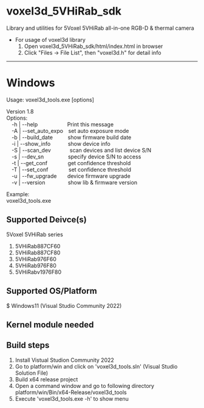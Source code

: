 # voxel3d_5VHiRab_sdk
Library and utilities for 5Voxel 5VHiRab all-in-one RGB-D &amp; thermal camera  
* For usage of voxel3d library  
  1. Open voxel3d_5VHiRab_sdk/html/index.html in browser  
  2. Click "Files -> File List", then "voxel3d.h" for detail info  

-------------------------------------------------------------------------------
# Windows
Usage: voxel3d_tools.exe [options]  
  
Version 1.8  
Options:  
&emsp;-h | --help&emsp;&emsp;&emsp;&emsp;&emsp;&nbsp;&nbsp;Print this message  
&emsp;-A | --set_auto_expo&emsp;set auto exposure mode  
&emsp;-b | --build_date&emsp;&emsp;&nbsp;&nbsp;&nbsp;show firmware build date  
&emsp;-i | --show_info&emsp;&emsp;&emsp;&nbsp;show device info  
&emsp;-S | --scan_dev&emsp;&emsp;&emsp;&nbsp;&nbsp;scan devices and list device S/N  
&emsp;-s | --dev_sn&emsp;&emsp;&emsp;&emsp;&nbsp;&nbsp;specify device S/N to access  
&emsp;-t | --get_conf&emsp;&emsp;&emsp;&nbsp;&nbsp;&nbsp;get confidence threshold  
&emsp;-T | --set_conf&emsp;&emsp;&emsp;&nbsp;&nbsp;&nbsp;set confidence threshold  
&emsp;-u | --fw_upgrade&emsp;&emsp;device firmware upgrade  
&emsp;-v | --version&emsp;&emsp;&emsp;&emsp;&nbsp;show lib & firmware version  
  
  
Example:  
voxel3d_tools.exe
  
  
Supported Deivce(s)
-------------------------------------------------------------------------------
5Voxel 5VHiRab series  
1. 5VHiRab887CF60  
2. 5VHiRab887CF80  
3. 5VHiRab976F60  
4. 5VHiRab976F80  
5. 5VHiRabv1976F80  

Supported OS/Platform
-------------------------------------------------------------------------------
$ Windows11 (Visual Studio Community 2022)  
  
  
Kernel module needed
-------------------------------------------------------------------------------

Build steps
-------------------------------------------------------------------------------
1. Install Vistual Studion Community 2022  
2. Go to platform/win and click on 'voxel3d_tools.sln' (Visual Studio Solution File)  
3. Build x64 release project  
4. Open a command window and go to following directory  
        platform/win/Bin/x64-Release/voxel3d_tools  
5. Execute 'voxel3d_tools.exe -h' to show menu  
